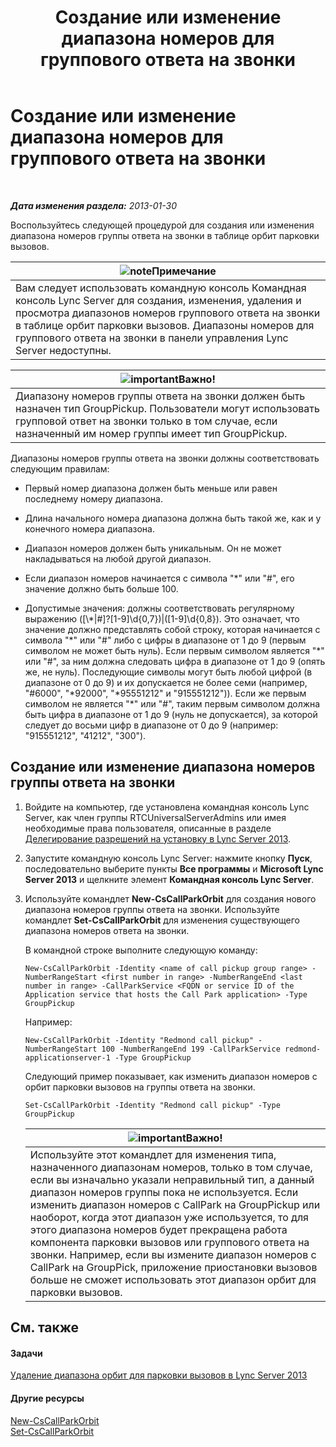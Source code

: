 ﻿---
title: Создание или изменение диапазона номеров для группового ответа на звонки
TOCTitle: Создание или изменение диапазона номеров для группового ответа на звонки
ms:assetid: 4b442b98-df6b-4e50-8254-b3be9cde21dd
ms:mtpsurl: https://technet.microsoft.com/ru-ru/library/JJ945627(v=OCS.15)
ms:contentKeyID: 52058228
ms.date: 05/19/2016
mtps_version: v=OCS.15
ms.translationtype: HT
---

# Создание или изменение диапазона номеров для группового ответа на звонки

 

_**Дата изменения раздела:** 2013-01-30_

Воспользуйтесь следующей процедурой для создания или изменения диапазона номеров группы ответа на звонки в таблице орбит парковки вызовов.

<table>
<thead>
<tr class="header">
<th><img src="images/Gg398412.note(OCS.15).gif" title="note" alt="note" />Примечание</th>
</tr>
</thead>
<tbody>
<tr class="odd">
<td>Вам следует использовать командную консоль Командная консоль Lync Server для создания, изменения, удаления и просмотра диапазонов номеров группового ответа на звонки в таблице орбит парковки вызовов. Диапазоны номеров для группового ответа на звонки в панели управления Lync Server недоступны.</td>
</tr>
</tbody>
</table>


<table>
<thead>
<tr class="header">
<th><img src="images/JJ618369.important(OCS.15).gif" title="important" alt="important" />Важно!</th>
</tr>
</thead>
<tbody>
<tr class="odd">
<td>Диапазону номеров группы ответа на звонки должен быть назначен тип GroupPickup. Пользователи могут использовать групповой ответ на звонки только в том случае, если назначенный им номер группы имеет тип GroupPickup.</td>
</tr>
</tbody>
</table>


Диапазоны номеров группы ответа на звонки должны соответствовать следующим правилам:

  - Первый номер диапазона должен быть меньше или равен последнему номеру диапазона.

  - Длина начального номера диапазона должна быть такой же, как и у конечного номера диапазона.

  - Диапазон номеров должен быть уникальным. Он не может накладываться на любой другой диапазон.

  - Если диапазон номеров начинается с символа "\*" или "\#", его значение должно быть больше 100.

  - Допустимые значения: должны соответствовать регулярному выражению (\[\\\*|\#\]?\[1-9\]\\d{0,7})|(\[1-9\]\\d{0,8}). Это означает, что значение должно представлять собой строку, которая начинается с символа "\*" или "\#" либо с цифры в диапазоне от 1 до 9 (первым символом не может быть нуль). Если первым символом является "\*" или "\#", за ним должна следовать цифра в диапазоне от 1 до 9 (опять же, не нуль). Последующие символы могут быть любой цифрой (в диапазоне от 0 до 9) и их допускается не более семи (например, "\#6000", "\*92000", "\*95551212" и "915551212")). Если же первым символом не является "\*" или "\#", таким первым символом должна быть цифра в диапазоне от 1 до 9 (нуль не допускается), за которой следует до восьми цифр в диапазоне от 0 до 9 (например: "915551212", "41212", "300").

## Создание или изменение диапазона номеров группы ответа на звонки

1.  Войдите на компьютер, где установлена командная консоль Lync Server, как член группы RTCUniversalServerAdmins или имея необходимые права пользователя, описанные в разделе [Делегирование разрешений на установку в Lync Server 2013](lync-server-2013-delegate-setup-permissions.md).

2.  Запустите командную консоль Lync Server: нажмите кнопку **Пуск**, последовательно выберите пункты **Все программы** и **Microsoft Lync Server 2013** и щелкните элемент **Командная консоль Lync Server**.

3.  Используйте командлет **New-CsCallParkOrbit** для создания нового диапазона номеров группы ответа на звонки. Используйте командлет **Set-CsCallParkOrbit** для изменения существующего диапазона номеров ответа на звонки.
    
    В командной строке выполните следующую команду:
    
        New-CsCallParkOrbit -Identity <name of call pickup group range> -NumberRangeStart <first number in range> -NumberRangeEnd <last number in range> -CallParkService <FQDN or service ID of the Application service that hosts the Call Park application> -Type GroupPickup
    
    Например:
    
        New-CsCallParkOrbit -Identity "Redmond call pickup" -NumberRangeStart 100 -NumberRangeEnd 199 -CallParkService redmond-applicationserver-1 -Type GroupPickup
    
    Следующий пример показывает, как изменить диапазон номеров с орбит парковки вызовов на группы ответа на звонки.
    
        Set-CsCallParkOrbit -Identity "Redmond call pickup" -Type GroupPickup
    
    <table>
    <thead>
    <tr class="header">
    <th><img src="images/JJ618369.important(OCS.15).gif" title="important" alt="important" />Важно!</th>
    </tr>
    </thead>
    <tbody>
    <tr class="odd">
    <td>Используйте этот командлет для изменения типа, назначенного диапазонам номеров, только в том случае, если вы изначально указали неправильный тип, а данный диапазон номеров группы пока не используется. Если изменить диапазон номеров с CallPark на GroupPickup или наоборот, когда этот диапазон уже используется, то для этого диапазона номеров будет прекращена работа компонента парковки вызовов или группового ответа на звонки. Например, если вы измените диапазон номеров с CallPark на GroupPick, приложение приостановки вызовов больше не сможет использовать этот диапазон орбит для парковки вызовов.</td>
    </tr>
    </tbody>
    </table>


## См. также

#### Задачи

[Удаление диапазона орбит для парковки вызовов в Lync Server 2013](lync-server-2013-delete-a-call-park-orbit-range.md)  

#### Другие ресурсы

[New-CsCallParkOrbit](https://docs.microsoft.com/en-us/powershell/module/skype/New-CsCallParkOrbit)  
[Set-CsCallParkOrbit](https://docs.microsoft.com/en-us/powershell/module/skype/Set-CsCallParkOrbit)

